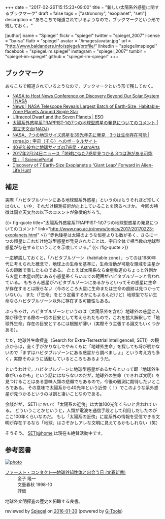 +++
date = "2017-02-26T15:15:23+09:00"
title = "新しい太陽系外惑星に関するブックマーク"
draft = false
tags = ["astronomy", "exoplanet", "seti"]
description = "あちこちで報道されているようなので，ブックマークという形で残しておく。"

[author]
  name = "Spiegel"
  flickr = "spiegel"
  twitter = "spiegel_2007"
  license = "by-sa"
  flattr = "spiegel"
  avatar = "/images/avatar.jpg"
  url = "http://www.baldanders.info/spiegel/profile/"
  linkedin = "spiegelimspiegel"
  facebook = "spiegel.im.spiegel"
  instagram = "spiegel_2007"
  tumblr = "spiegel-im-spiegel"
  github = "spiegel-im-spiegel"
+++

## ブックマーク

あちこちで報道されているようなので，ブックマークという形で残しておく。

- [NASA to Host News Conference on Discovery Beyond Our Solar System |  NASA](https://www.nasa.gov/press-release/nasa-to-host-news-conference-on-discovery-beyond-our-solar-system)
- [News | NASA Telescope Reveals Largest Batch of Earth-Size, Habitable-Zone Planets Around Single Star](http://www.jpl.nasa.gov/news/news.php?feature=6756)
- [Ultracool Dwarf and the Seven Planets | ESO](http://www.eso.org/public/news/eso1706/)
- [太陽系外惑星系TRAPPIST-1の7つの地球型惑星の発見についてのコメント | 国立天文台(NAOJ)](http://www.nao.ac.jp/news/topics/2017/20170223-exoplanets.html)
- [NASA、7つの地球サイズ惑星を39光年先に発見　3つは生命存在可能 | sorae.jp : 宇宙（そら）へのポータルサイト](http://sorae.jp/030201/2017_02_23_nasa.html)
- [40光年彼方に地球サイズの7惑星 - AstroArts](http://www.astroarts.co.jp/article/hl/a/8976_trappist1)
- [2017年2月24日ニュース「地球に似た7惑星見つかる 3つは海がある可能性」 | SciencePortal](http://scienceportal.jst.go.jp/news/newsflash_review/newsflash/2017/02/20170224_01.html)
- [Discovery of 7 Earth-Size Exoplanets a 'Giant Leap' Forward in Alien-Life Hunt](http://www.space.com/35803-trappist-1-planets-alien-life.html)

## 補足

実際「ハビタブルゾーンにある地球型系外惑星」というのはもうそれほど珍しくはない。
いや，それだけ観測技術が向上していることを誇るべきか。
今回の特徴は国立天文台の以下のコメントが象徴的だろう。

{{< fig-quote title="太陽系外惑星系TRAPPIST-1の7つの地球型惑星の発見についてのコメント" link="http://www.nao.ac.jp/news/topics/2017/20170223-exoplanets.html" >}}
<q>赤色矮星は太陽のような恒星よりも数が多く、さらに一つの恒星にこれだけ地球型惑星が発見されたことは、宇宙全体で相当数の地球型惑星が存在するということを示唆している。</q>
{{< /fig-quote >}}

一応解説しておくと，「ハビタブルゾーン（habitable zone）」ってのは1980年代に考えられた概念で，地球上の生命を基準に，生命活動が可能な領域を主星からの距離で表したものである。
たとえば太陽系なら金星軌道のちょっと外側から火星と木星の間にある小惑星帯くらいまでの範囲がハビタブルゾーンと言われている。
もちろん惑星がハビタブルゾーンにあるからといってその惑星に生命が存在するとは限らない（今のところ火星に生命または生命の痕跡は見つかっていない）。
また（「生命」をどう定義するかにもよるんだけど）地球型でない生命ならハビタブルゾーン以外に存在する可能性もある。

ぶっちゃけ，ハビタブルゾーンというのは（太陽系外を含む）地球外の惑星に人類が移住する際の一応の目安として考えられたもので，これを拡大解釈して「地球外生命」存在の目安とするには根拠が薄い（実際そう主張する論文もいくつかある）。

ただ，地球外生命探査（Search for Extra-Terrestrial Intelligencell; SETI）の観点からは，全く手がかりなしでやみくもに「地球外生命」を探しても埒が明かないので「まずはハビタブルゾーンにある惑星から調べましょ」という考え方も多く，実際そのように活動しているところもあるようだ。

というわけで，ハビタブルゾーンに地球型惑星があるからといって即「地球外生命がいるかも」という話にはならないのだが，地球外の生命（できれば文明）を見つけることはある意味人類の悲願でもあるので，今後の観測に期待したいところである。
その意味で太陽系から40光年という近傍（！）でこのような系外惑星が見つかるというのは割と凄いことなのである。

余談だが， SETI において「太陽系の近傍」は大体100光年くらいと言われている。
どういうことかというと，人類が電波を通信手段として利用しだしたのがここ100年くらいなのだ。
もし「太陽系の近傍」に星系外の情報を受信できる文明が存在するなら「地球」はさぞかしアレな文明に見えてるかもしれない（笑）

そうそう。
[SETI@home](http://setiathome.ssl.berkeley.edu/) は現在も絶賛活動中です。

## 参考図書

<div class="hreview" ><a class="item url" href="http://www.amazon.co.jp/exec/obidos/ASIN/4166600044/baldandersinf-22/"><img src="http://ecx.images-amazon.com/images/I/41GPXP2HRVL._SL160_.jpg" alt="photo" class="photo"  /></a><dl ><dt class="fn"><a class="item url" href="http://www.amazon.co.jp/exec/obidos/ASIN/4166600044/baldandersinf-22/">ファースト・コンタクト―地球外知性体と出会う日 (文春新書)</a></dt><dd>金子 隆一 </dd><dd>文藝春秋 1998-10</dd><dd>評価<abbr class="rating" title="4"><img src="http://g-images.amazon.com/images/G/01/detail/stars-4-0.gif" alt="" /></abbr> </dd></dl><p class="similar"></p>
<p class="description">地球外文明探査の歴史を俯瞰する良書。</p>
<p class="gtools" >reviewed by <a href='#maker' class='reviewer'>Spiegel</a> on <abbr class="dtreviewed" title="2016-01-30">2016-01-30</abbr> (powered by <a href="http://www.goodpic.com/mt/aws/index.html" >G-Tools</a>)</p>
</div>
